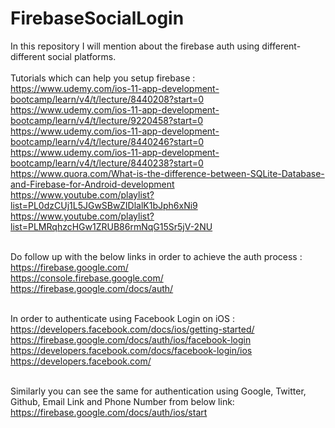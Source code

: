 # FirebaseSocialLogin
In this repository I will mention about the firebase auth using different-different social platforms.<br><br> Tutorials which can help you setup firebase : <br> https://www.udemy.com/ios-11-app-development-bootcamp/learn/v4/t/lecture/8440208?start=0 <br>
https://www.udemy.com/ios-11-app-development-bootcamp/learn/v4/t/lecture/9220458?start=0 <br>
https://www.udemy.com/ios-11-app-development-bootcamp/learn/v4/t/lecture/8440246?start=0 <br>
https://www.udemy.com/ios-11-app-development-bootcamp/learn/v4/t/lecture/8440238?start=0 <br>
https://www.quora.com/What-is-the-difference-between-SQLite-Database-and-Firebase-for-Android-development <br>
https://www.youtube.com/playlist?list=PL0dzCUj1L5JGwSBwZIDlalK1bJph6xNi9 <br>
https://www.youtube.com/playlist?list=PLMRqhzcHGw1ZRUB86rmNqG15Sr5jV-2NU <br>


<br> Do follow up with the below links in order to achieve the auth process : <br>
https://firebase.google.com/ <br>
https://console.firebase.google.com/ <br>
https://firebase.google.com/docs/auth/ <br>

<br> In order to authenticate using Facebook Login on iOS : <br>
https://developers.facebook.com/docs/ios/getting-started/ <br>
https://firebase.google.com/docs/auth/ios/facebook-login <br>
https://developers.facebook.com/docs/facebook-login/ios <br>
https://developers.facebook.com/ <br>

<br> Similarly you can see the same for authentication using Google, Twitter, Github, Email Link and Phone Number from below link: <br> https://firebase.google.com/docs/auth/ios/start 
  
  
  




  
